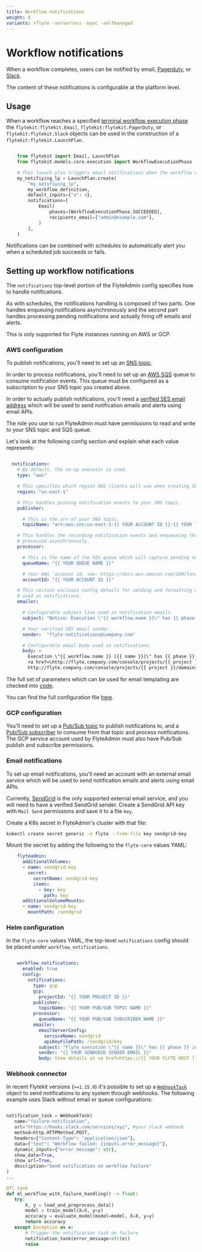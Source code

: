 ```yaml
---
title: Workflow notifications
weight: 9
variants: +flyte -serverless -byoc -selfmanaged
---
```


# Workflow notifications

When a workflow completes, users can be notified by email, [Pagerduty](https://support.pagerduty.com/docs/email-integration-guide#integrating-with-a-pagerduty-service),
or [Slack](https://slack.com/help/articles/206819278-Send-emails-to-Slack).

The content of these notifications is configurable at the platform level.

## Usage

When a workflow reaches a specified [terminal workflow execution phase](https://github.com/flyteorg/flytekit/blob/b6f806d2fa493eb78f9c2d964989b5a5a94a44ed/flytekit/core/notification.py#L26-L31)
the `flytekit:flytekit.Email`, `flytekit:flytekit.PagerDuty`, or `flytekit:flytekit.Slack`
objects can be used in the construction of a `flytekit:flytekit.LaunchPlan`.

```python

    from flytekit import Email, LaunchPlan
    from flytekit.models.core.execution import WorkflowExecutionPhase

    # This launch plan triggers email notifications when the workflow execution it triggered reaches the phase `SUCCEEDED`.
    my_notifiying_lp = LaunchPlan.create(
        "my_notifiying_lp",
        my_workflow_definition,
        default_inputs={"a": 4},
        notifications=[
            Email(
                phases=[WorkflowExecutionPhase.SUCCEEDED],
                recipients_email=["admin@example.com"],
            )
        ],
    )
```

Notifications can be combined with schedules to automatically alert you when a scheduled job succeeds or fails.

## Setting up workflow notifications

The ``notifications`` top-level portion of the FlyteAdmin config specifies how to handle notifications.

As with schedules, the notifications handling is composed of two parts. One handles enqueuing notifications asynchronously and the second part handles processing pending notifications and actually firing off emails and alerts.

This is only supported for Flyte instances running on AWS or GCP.

### AWS configuration

To publish notifications, you'll need to set up an [SNS topic](https://aws.amazon.com/sns/?whats-new-cards.sort-by=item.additionalFields.postDateTime&whats-new-cards.sort-order=desc).

In order to process notifications, you'll need to set up an [AWS SQS](https://aws.amazon.com/sqs/) queue to consume notification events. This queue must be configured as a subscription to your SNS topic you created above.

In order to actually publish notifications, you'll need a [verified SES email address](https://docs.aws.amazon.com/ses/latest/DeveloperGuide/verify-addresses-and-domains.html) which will be used to send notification emails and alerts using email APIs.

The role you use to run FlyteAdmin must have permissions to read and write to your SNS topic and SQS queue.

Let's look at the following config section and explain what each value represents:

```yaml

  notifications:
    # By default, the no-op executor is used.
    type: "aws"

    # This specifies which region AWS clients will use when creating SNS and SQS clients.
    region: "us-east-1"

    # This handles pushing notification events to your SNS topic.
    publisher:

      # This is the arn of your SNS topic.
      topicName: "arn:aws:sns:us-east-1:{{ YOUR ACCOUNT ID }}:{{ YOUR TOPIC }}"

    # This handles the recording notification events and enqueueing them to be
    # processed asynchronously.
    processor:

      # This is the name of the SQS queue which will capture pending notification events.
      queueName: "{{ YOUR QUEUE NAME }}"

      # Your AWS `account id, see: https://docs.aws.amazon.com/IAM/latest/UserGuide/console_account-alias.html#FindingYourAWSId
      accountId: "{{ YOUR ACCOUNT ID }}"

    # This section encloses config details for sending and formatting emails
    # used as notifications.
    emailer:

      # Configurable subject line used in notification emails.
      subject: "Notice: Execution \"{{ workflow.name }}\" has {{ phase }} in \"{{ domain }}\"."

      # Your verified SES email sender.
      sender:  "flyte-notifications@company.com"

      # Configurable email body used in notifications.
      body: >
        Execution \"{{ workflow.name }} [{{ name }}]\" has {{ phase }} in \"{{ domain }}\". View details at
        <a href=\http://flyte.company.com/console/projects/{{ project }}/domains/{{ domain }}/executions/{{ name }}>
        http://flyte.company.com/console/projects/{{ project }}/domains/{{ domain }}/executions/{{ name }}</a>. {{ error }}
```
The full set of parameters which can be used for email templating are checked
into [code](https://github.com/flyteorg/flyte/blob/95baed556f5844e6a494507c3aa5a03fe6d42fbb/flyteadmin/pkg/async/notifications/email.go#L15-L30).

You can find the full configuration file [here](https://github.com/flyteorg/flyte/blob/95baed556f5844e6a494507c3aa5a03fe6d42fbb/flyteadmin/flyteadmin_config.yaml#L93-L107).

### GCP configuration

You'll need to set up a [Pub/Sub topic](https://cloud.google.com/pubsub/docs/create-topic) to publish notifications to,
and a [Pub/Sub subscriber](https://cloud.google.com/pubsub/docs/subscription-overview) to consume from that topic
and process notifications. The GCP service account used by FlyteAdmin must also have Pub/Sub publish and subscribe permissions.

### Email notifications

To set up email notifications, you'll need an account with an external email service which will be
used to send notification emails and alerts using email APIs.

Currently, [SendGrid](https://sendgrid.com/en-us) is the only supported external email service,
and you will need to have a verified SendGrid sender. Create a SendGrid API key with ``Mail Send`` permissions
and save it to a file ``key``.

Create a K8s secret in FlyteAdmin's cluster with that file:

```bash
kubectl create secret generic -n flyte --from-file key sendgrid-key
```
Mount the secret by adding the following to the ``flyte-core`` values YAML:

```yaml
    flyteadmin:
      additionalVolumes:
      - name: sendgrid-key
        secret:
          secretName: sendgrid-key
          items:
            - key: key
              path: key
      additionalVolumeMounts:
      - name: sendgrid-key
        mountPath: /sendgrid
```

### Helm configuration

In the ``flyte-core`` values YAML, the top-level ``notifications`` config should be
placed under ``workflow_notifications``.

```yaml

    workflow_notifications:
      enabled: true
      config:
        notifications:
          type: gcp
          gcp:
            projectId: "{{ YOUR PROJECT ID }}"
          publisher:
            topicName: "{{ YOUR PUB/SUB TOPIC NAME }}"
          processor:
            queueName: "{{ YOUR PUB/SUB SUBSCRIBER NAME }}"
          emailer:
            emailServerConfig:
              serviceName: sendgrid
              apiKeyFilePath: /sendgrid/key
            subject: "Flyte execution \"{{ name }}\" has {{ phase }} in \"{{ project }}\"."
            sender: "{{ YOUR SENDGRID SENDER EMAIL }}"
            body: View details at <a href=https://{{ YOUR FLYTE HOST }}/console/projects/{{ project }}/domains/{{ domain }}/executions/{{ name }}>https://{{ YOUR FLYTE HOST }}/console/projects/{{ project }}/domains/{{ domain }}/executions/{{ name }}</a>
```

 ### Webhook connector

 In recent Flytekit versions (`>=1.15.0`) it's possible to set up a [`WebhookTask`](https://github.com/flyteorg/flytekit/pull/3058) object to send notifications to any system through webhooks.
 The following example uses Slack without email or queue configurations:

 ```python

notification_task = WebhookTask(
    name="failure-notification",
    url="https://hooks.slack.com/services/xyz", #your Slack webhook
    method=http.HTTPMethod.POST,
    headers={"Content-Type": "application/json"},
    data={"text": "Workflow failed: {inputs.error_message}"},
    dynamic_inputs={"error_message": str},
    show_data=True,
    show_url=True,
    description="Send notification on workflow failure"
)
...

@fl.task
def ml_workflow_with_failure_handling() -> float:
    try:
        X, y = load_and_preprocess_data()
        model = train_model(X=X, y=y)
        accuracy = evaluate_model(model=model, X=X, y=y)
        return accuracy
    except Exception as e:
        # Trigger the notification task on failure
        notification_task(error_message=str(e))
        raise
 ```